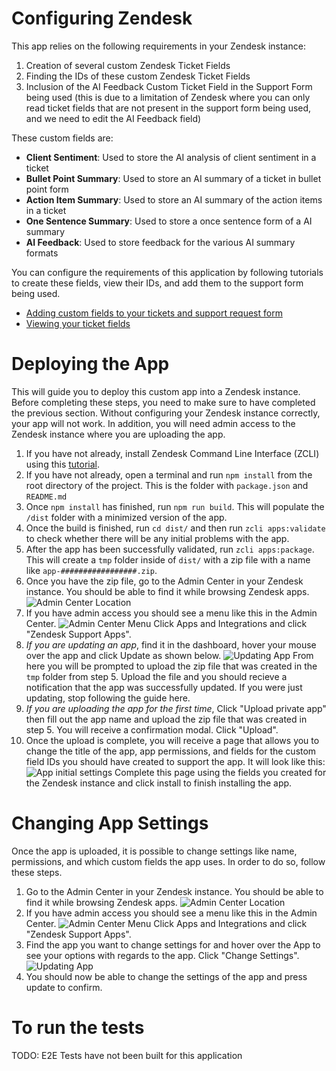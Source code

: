 
Configuring Zendesk
===============
This app relies on the following requirements in your Zendesk instance:
1) Creation of several custom Zendesk Ticket Fields
2) Finding the IDs of these custom Zendesk Ticket Fields
3) Inclusion of the AI Feedback Custom Ticket Field in the Support Form being used (this is due to a limitation of Zendesk where you can only read ticket fields that are not present in the support form being used, and we need to edit the AI Feedback field)

These custom fields are:
* **Client Sentiment**: Used to store the AI analysis of client sentiment in a ticket
* **Bullet Point Summary**: Used to store an AI summary of a ticket in bullet point form
* **Action Item Summary**: Used to store an AI summary of the action items in a ticket 
* **One Sentence Summary**: Used to store a once sentence form of a AI summary 
* **AI Feedback**: Used to store feedback for the various AI summary formats

You can configure the requirements of this application by following tutorials to create these fields, view their IDs, and add them to the support form being used.

* [Adding custom fields to your tickets and support request form](https://support.zendesk.com/hc/en-us/articles/4408883152794-Adding-custom-fields-to-your-tickets-and-support-request-form)
* [Viewing your ticket fields](https://support.zendesk.com/hc/en-us/articles/4408832419738-Viewing-your-ticket-fields)


Deploying the App
===============
This will guide you to deploy this custom app into a Zendesk instance. Before completing these steps, you need to make sure to have completed the previous section. Without configuring your Zendesk instance correctly, your app will not work. In addition, you will need admin access to the Zendesk instance where you are uploading the app. 

1) If you have not already, install Zendesk Command Line Interface (ZCLI) using this [tutorial](https://developer.zendesk.com/documentation/apps/getting-started/using-zcli/#installing-and-updating-zcli). 
2) If you have not already, open a terminal and run `npm install` from the root directory of the project. This is the folder with `package.json` and `README.md`
3) Once `npm install` has finished, run `npm run build`. This will populate the `/dist` folder with a minimized version of the app. 
4) Once the build is finished, run `cd dist/` and then run `zcli apps:validate` to check whether there will be any initial problems with the app. 
5) After the app has been successfully validated, run `zcli apps:package`. This will create a `tmp` folder inside of `dist/` with a zip file with a name like `app-#################.zip`. 
6) Once you have the zip file, go to the Admin Center in your Zendesk instance. You should be able to find it while browsing Zendesk apps.
![Admin Center Location](/docs/images/ZendeskAdminCenterLocation.png)
7) If you have admin access you should see a menu like this in the Admin Center. ![Admin Center Menu](/docs/images/AdminCenterMenu.png) Click Apps and Integrations and click "Zendesk Support Apps".
8) _If you are updating an app_, find it in the dashboard, hover your mouse over the app and click Update as shown below.
![Updating App](/docs/images/UpdatingZendeskApp.png)
From here you will be prompted to upload the zip file that was created in the `tmp` folder from step 5. Upload the file and you should recieve a notification that the app was successfully updated. If you were just updating, stop following the guide here. 
9) _If you are uploading the app for the first time_, Click "Upload private app" then fill out the app name and upload the zip file that was created in step 5. You will receive a confirmation modal. Click "Upload".
10) Once the upload is complete, you will receive a page that allows you to change the title of the app, app permissions, and fields for the custom field IDs you should have created to support the app. It will look like this:
![App initial settings](/docs/images/NewAppFields.png)
Complete this page using the fields you created for the Zendesk instance and click install to finish installing the app. 

Changing App Settings
===============
Once the app is uploaded, it is possible to change settings like name, permissions, and which custom fields the app uses. In order to do so, follow these steps.

1) Go to the Admin Center in your Zendesk instance. You should be able to find it while browsing Zendesk apps.
![Admin Center Location](/docs/images/ZendeskAdminCenterLocation.png)
2) If you have admin access you should see a menu like this in the Admin Center. ![Admin Center Menu](/docs/images/AdminCenterMenu.png) Click Apps and Integrations and click "Zendesk Support Apps".
3) Find the app you want to change settings for and hover over the App to see your options with regards to the app. Click "Change Settings". 
![Updating App](/docs/images/UpdatingZendeskApp.png)
4) You should now be able to change the settings of the app and press update to confirm. 

To run the tests
===============
TODO: E2E Tests have not been built for this application
